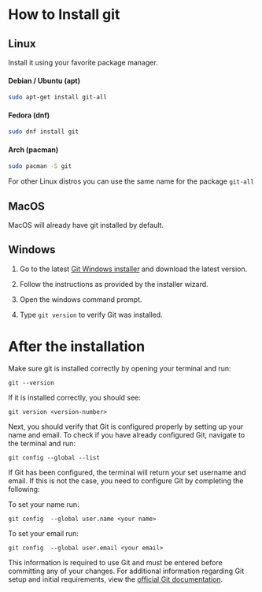 # How to Install git

## Linux

Install it using your favorite package manager.

#### Debian / Ubuntu (apt)

```bash
sudo apt-get install git-all
```

#### Fedora (dnf)

```bash
sudo dnf install git
```

#### Arch (pacman)

```bash
sudo pacman -S git
```

For other Linux distros you can use the same name for the package `git-all`

## MacOS

MacOS will already have git installed by default.

## Windows

1. Go to the latest [Git Windows installer](https://gitforwindows.org/) and download the latest version.

2. Follow the instructions as provided by the installer wizard.

3. Open the windows command prompt.

4. Type `git version` to verify Git was installed.

# After the installation

Make sure git is installed correctly by opening your terminal and run:

`git --version`

If it is installed correctly, you should see:

`git version <version-number>`

Next, you should verify that Git is configured properly by setting up your name and email. To check if you have already configured Git, navigate to the terminal and run:

`git config --global --list`

If Git has been configured, the terminal will return your set username and email. If this is not the case, you need to configure Git by completing the following:

To set your name run:

`git config  --global user.name <your name>`

To set your email run:

`git config  --global user.email <your email>`

This information is required to use Git and must be entered before committing any of your changes. For additional information regarding Git setup and initial requirements, view the [official Git documentation](https://git-scm.com/book/en/v2/Getting-Started-First-Time-Git-Setup).
